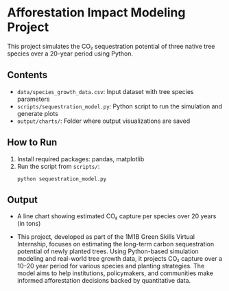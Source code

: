 # Afforestation Impact Modeling Project

This project simulates the CO₂ sequestration potential of three native tree species over a 20-year period using Python.

## Contents
- `data/species_growth_data.csv`: Input dataset with tree species parameters
- `scripts/sequestration_model.py`: Python script to run the simulation and generate plots
- `output/charts/`: Folder where output visualizations are saved

## How to Run
1. Install required packages: pandas, matplotlib
2. Run the script from `scripts/`:
   ```
   python sequestration_model.py
   ```

## Output
- A line chart showing estimated CO₂ capture per species over 20 years (in tons)

- This project, developed as part of the 1M1B Green Skills Virtual Internship, focuses on estimating the long-term carbon sequestration potential of newly planted trees. Using Python-based simulation modeling and real-world tree growth data, it projects CO₂ capture over a 10–20 year period for various species and planting strategies. The model aims to help institutions, policymakers, and communities make informed afforestation decisions backed by quantitative data.


